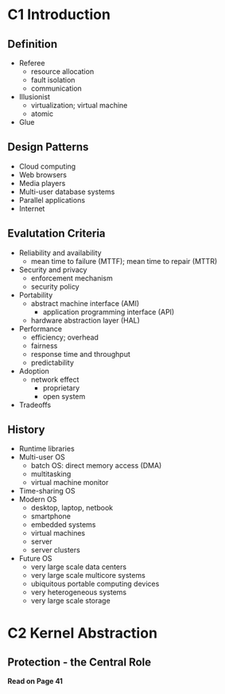 # C1 Introduction
## Definition
- Referee
  - resource allocation
  - fault isolation
  - communication
- Illusionist
  - virtualization; virtual machine
  - atomic
- Glue

## Design Patterns
  - Cloud computing
  - Web browsers
  - Media players
  - Multi-user database systems
  - Parallel applications
  - Internet

## Evalutation Criteria
- Reliability and availability
  - mean time to failure (MTTF); mean time to repair (MTTR)
- Security and privacy
  - enforcement mechanism
  - security policy
- Portability
  - abstract machine interface (AMI)
    - application programming interface (API)
  - hardware abstraction layer (HAL)
- Performance
  - efficiency; overhead
  - fairness
  - response time and throughput
  - predictability
- Adoption
  - network effect
    - proprietary
    - open system
- Tradeoffs

## History
  - Runtime libraries
  - Multi-user OS
    - batch OS: direct memory access (DMA)
    - multitasking
    - virtual machine monitor
  - Time-sharing OS
  - Modern OS
    - desktop, laptop, netbook
    - smartphone
    - embedded systems
    - virtual machines
    - server
    - server clusters
  - Future OS
    - very large scale data centers
    - very large scale multicore systems
    - ubiquitous portable computing devices
    - very heterogeneous systems
    - very large scale storage

# C2 Kernel Abstraction
## Protection - the Central Role

**Read on Page 41**
